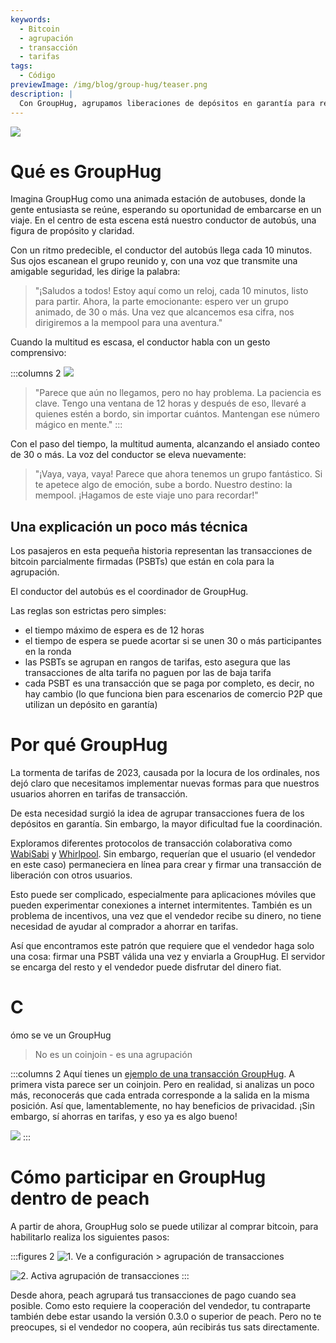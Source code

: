 ```yaml
---
keywords:
  - Bitcoin
  - agrupación
  - transacción
  - tarifas
tags:
  - Código
previewImage: /img/blog/group-hug/teaser.png
description: |
  Con GroupHug, agrupamos liberaciones de depósitos en garantía para reducir las tarifas de transacción. Participa, espera un poco y ahorra más. Tienes el control, cambia cuando quieras.
---
```


![](/img/blog/group-hug/header-banner.png)

# Qué es GroupHug

Imagina GroupHug como una animada estación de autobuses, donde la gente entusiasta se reúne, esperando su oportunidad de embarcarse en un viaje. En el centro de esta escena está nuestro conductor de autobús, una figura de propósito y claridad.

Con un ritmo predecible, el conductor del autobús llega cada 10 minutos. Sus ojos escanean el grupo reunido y, con una voz que transmite una amigable seguridad, les dirige la palabra:

> "¡Saludos a todos! Estoy aquí como un reloj, cada 10 minutos, listo para partir. Ahora, la parte emocionante: espero ver un grupo animado, de 30 o más. Una vez que alcancemos esa cifra, nos dirigiremos a la mempool para una aventura."

Cuando la multitud es escasa, el conductor habla con un gesto comprensivo:

:::columns 2
![](/img/blog/group-hug/like-clockwork.png)

> "Parece que aún no llegamos, pero no hay problema. La paciencia es clave. Tengo una ventana de 12 horas y después de eso, llevaré a quienes estén a bordo, sin importar cuántos. Mantengan ese número mágico en mente."
> :::

Con el paso del tiempo, la multitud aumenta, alcanzando el ansiado conteo de 30 o más. La voz del conductor se eleva nuevamente:

> "¡Vaya, vaya, vaya! Parece que ahora tenemos un grupo fantástico. Si te apetece algo de emoción, sube a bordo. Nuestro destino: la mempool. ¡Hagamos de este viaje uno para recordar!"

## Una explicación un poco más técnica

Los pasajeros en esta pequeña historia representan las transacciones de bitcoin parcialmente firmadas (PSBTs) que están en cola para la agrupación.

El conductor del autobús es el coordinador de GroupHug.

Las reglas son estrictas pero simples:

- el tiempo máximo de espera es de 12 horas
- el tiempo de espera se puede acortar si se unen 30 o más participantes en la ronda
- las PSBTs se agrupan en rangos de tarifas, esto asegura que las transacciones de alta tarifa no paguen por las de baja tarifa
- cada PSBT es una transacción que se paga por completo, es decir, no hay cambio (lo que funciona bien para escenarios de comercio P2P que utilizan un depósito en garantía)

# Por qué GroupHug

La tormenta de tarifas de 2023, causada por la locura de los ordinales, nos dejó claro que necesitamos implementar nuevas formas para que nuestros usuarios ahorren en tarifas de transacción.

De esta necesidad surgió la idea de agrupar transacciones fuera de los depósitos en garantía. Sin embargo, la mayor dificultad fue la coordinación.

Exploramos diferentes protocolos de transacción colaborativa como [WabiSabi](https://github.com/zkSNACKs/WabiSabi/blob/master/explainer.md?ref=blog.wasabiwallet.io) y [Whirlpool](https://www.samouraiwallet.com/whirlpool). Sin embargo, requerían que el usuario (el vendedor en este caso) permaneciera en línea para crear y firmar una transacción de liberación con otros usuarios.

Esto puede ser complicado, especialmente para aplicaciones móviles que pueden experimentar conexiones a internet intermitentes. También es un problema de incentivos, una vez que el vendedor recibe su dinero, no tiene necesidad de ayudar al comprador a ahorrar en tarifas.

Así que encontramos este patrón que requiere que el vendedor haga solo una cosa: firmar una PSBT válida una vez y enviarla a GroupHug. El servidor se encarga del resto y el vendedor puede disfrutar del dinero fiat.

# C

ómo se ve un GroupHug

> No es un coinjoin - es una agrupación

:::columns 2
Aquí tienes un [ejemplo de una transacción GroupHug](https://mempool.space/testnet/tx/ebe6d49e0bb65bb040306c03094bb68dfddf7986c142c37a5510fa218e15576c). A primera vista parece ser un coinjoin. Pero en realidad, si analizas un poco más, reconocerás que cada entrada corresponde a la salida en la misma posición. Así que, lamentablemente, no hay beneficios de privacidad.
¡Sin embargo, sí ahorras en tarifas, y eso ya es algo bueno!

![](/img/blog/group-hug/group-hug-transaction.png)
:::

# Cómo participar en GroupHug dentro de peach

A partir de ahora, GroupHug solo se puede utilizar al comprar bitcoin, para habilitarlo realiza los siguientes pasos:

:::figures 2
![1. Ve a `configuración > agrupación de transacciones`](/img/blog/group-hug/settings.png)

![2. Activa `agrupación de transacciones`](/img/blog/group-hug/transaction-batching-settings.png)
:::

Desde ahora, peach agrupará tus transacciones de pago cuando sea posible. Como esto requiere la cooperación del vendedor, tu contraparte también debe estar usando la versión 0.3.0 o superior de peach.
Pero no te preocupes, si el vendedor no coopera, aún recibirás tus sats directamente.
